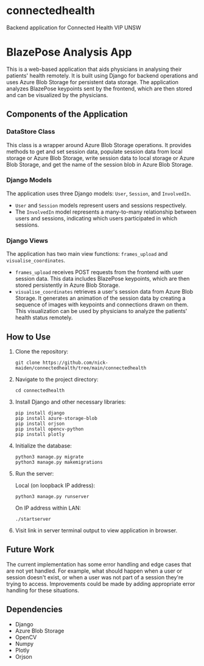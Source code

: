 # connectedhealth
Backend application for Connected Health VIP UNSW
# BlazePose Analysis App

This is a web-based application that aids physicians in analysing their patients' health remotely. It is built using Django for backend operations and uses Azure Blob Storage for persistent data storage. The application analyzes BlazePose keypoints sent by the frontend, which are then stored and can be visualized by the physicians.

## Components of the Application

### DataStore Class

This class is a wrapper around Azure Blob Storage operations. It provides methods to get and set session data, populate session data from local storage or Azure Blob Storage, write session data to local storage or Azure Blob Storage, and get the name of the session blob in Azure Blob Storage.

### Django Models

The application uses three Django models: `User`, `Session`, and `InvolvedIn`.

- `User` and `Session` models represent users and sessions respectively.
- The `InvolvedIn` model represents a many-to-many relationship between users and sessions, indicating which users participated in which sessions.

### Django Views

The application has two main view functions: `frames_upload` and `visualise_coordinates`.

- `frames_upload` receives POST requests from the frontend with user session data. This data includes BlazePose keypoints, which are then stored persistently in Azure Blob Storage.
- `visualise_coordinates` retrieves a user's session data from Azure Blob Storage. It generates an animation of the session data by creating a sequence of images with keypoints and connections drawn on them. This visualization can be used by physicians to analyze the patients' health status remotely.

## How to Use

1. Clone the repository:
    ```
    git clone https://github.com/nick-maiden/connectedhealth/tree/main/connectedhealth
    ```
2. Navigate to the project directory:
    ```
    cd connectedhealth
    ```
3. Install Django and other necessary libraries:
    ```
    pip install django
    pip install azure-storage-blob
    pip install orjson
    pip install opencv-python
    pip install plotly
    ```
4. Initialize the database:
    ```
    python3 manage.py migrate
    python3 manage.py makemigrations
    ```
5. Run the server:

    Local (on loopback IP address):
    ```
    python3 manage.py runserver
    ```
    On IP address within LAN:
    ```
    ./startserver
    ```
6. Visit link in server terminal output to view application in browser.

## Future Work

The current implementation has some error handling and edge cases that are not yet handled. For example, what should happen when a user or session doesn't exist, or when a user was not part of a session they're trying to access. Improvements could be made by adding appropriate error handling for these situations.

## Dependencies

- Django
- Azure Blob Storage
- OpenCV
- Numpy
- Plotly
- Orjson

